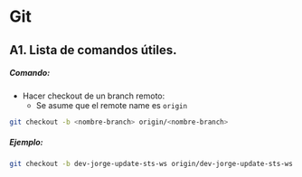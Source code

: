 ﻿# Git 
## A1. Lista de comandos útiles.
##### Comando:
* Hacer checkout de un branch remoto:
	* Se asume que el remote name es `origin`
```bash
git checkout -b <nombre-branch> origin/<nombre-branch>
```
##### Ejemplo:
```bash
git checkout -b dev-jorge-update-sts-ws origin/dev-jorge-update-sts-ws
```
